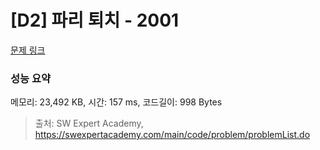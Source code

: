 # [D2] 파리 퇴치 - 2001 

[문제 링크](https://swexpertacademy.com/main/code/problem/problemDetail.do?contestProbId=AV5PzOCKAigDFAUq) 

### 성능 요약

메모리: 23,492 KB, 시간: 157 ms, 코드길이: 998 Bytes



> 출처: SW Expert Academy, https://swexpertacademy.com/main/code/problem/problemList.do